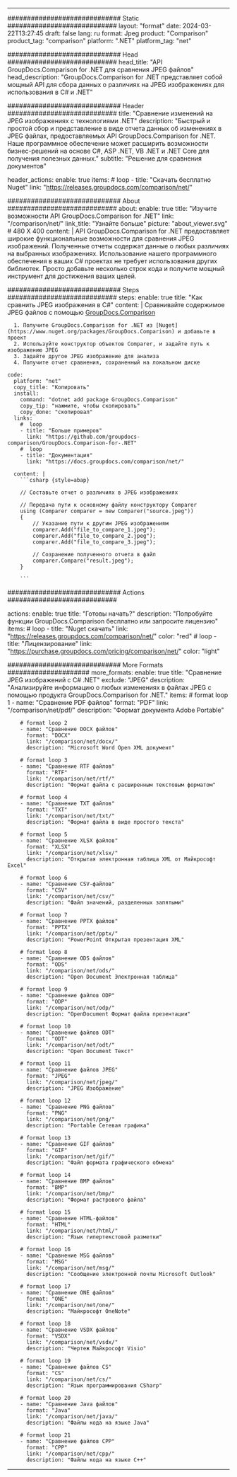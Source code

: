 
---
############################# Static ############################
layout: "format"
date:  2024-03-22T13:27:45
draft: false
lang: ru
format: Jpeg
product: "Comparison"
product_tag: "comparison"
platform: ".NET"
platform_tag: "net"

############################# Head ############################
head_title: "API GroupDocs.Comparison for .NET для сравнения JPEG файлов"
head_description: "GroupDocs.Comparison for .NET представляет собой мощный API для сбора данных о различиях на JPEG изображениях для использования в C# и .NET"

############################# Header ############################
title: "Сравнение изменений на JPEG изображениях с технологиями .NET" 
description: "Быстрый и простой сбор и представление в виде отчета данных об изменениях в JPEG файлах, предоставляемых API GroupDocs.Comparison for .NET. Наше программное обеспечение может расширить возможности бизнес-решений на основе C#, ASP .NET, VB .NET и .NET Core для получения полезных данных."
subtitle: "Решение для сравнения документов" 

header_actions:
  enable: true
  items:
    #  loop
    - title: "Скачать бесплатно Nuget"
      link: "https://releases.groupdocs.com/comparison/net/"
      
############################# About ############################
about:
    enable: true
    title: "Изучите возможности API GroupDocs.Comparison for .NET"
    link: "/comparison/net/"
    link_title: "Узнайте больше"
    picture: "about_viewer.svg" # 480 X 400
    content: |
       API GroupDocs.Comparison for .NET предоставляет широкие функциональные возможности для сравнения JPEG изображений. Полученные отчеты содержат данные о любых различиях на выбранных изображениях. Использование нашего программного обеспечения в ваших C# проектах не требует использования других библиотек. Просто добавьте несколько строк кода и получите мощный инструмент для достижения ваших целей.

############################# Steps ############################
steps:
    enable: true
    title: "Как сравнить JPEG изображения в C#"
    content: |
      Сравнивайте содержимое JPEG файлов с помощью [GroupDocs.Comparison](https://products.groupdocs.com/comparison/net/)
      
      1. Получите GroupDocs.Comparison for .NET из [Nuget](https://www.nuget.org/packages/GroupDocs.Comparison) и добавьте в проект
      2. Используйте конструктор объектов Comparer, и задайте путь к изображению JPEG
      3. Задайте другое JPEG изображение для анализа
      4. Получите отчет сравнения, сохраненный на локальном диске
   
    code:
      platform: "net"
      copy_title: "Копировать"
      install:
        command: "dotnet add package GroupDocs.Comparison"
        copy_tip: "нажмите, чтобы скопировать"
        copy_done: "скопировал"
      links:
        #  loop
        - title: "Больше примеров"
          link: "https://github.com/groupdocs-comparison/GroupDocs.Comparison-for-.NET"
        #  loop
        - title: "Документация"
          link: "https://docs.groupdocs.com/comparison/net/"
          
      content: |
        ```csharp {style=abap}

        // Составьте отчет о различиях в JPEG изображениях

        // Передача пути к основному файлу конструктору Comparer
        using (Comparer comparer = new Comparer("source.jpeg"))
        {
            // Указание пути к другим JPEG изображениям
        	comparer.Add("file_to_compare_1.jpeg");
            comparer.Add("file_to_compare_2.jpeg");
            comparer.Add("file_to_compare_3.jpeg");

            // Созранение полученного отчета в файл
            comparer.Compare("result.jpeg"); 
        }
        
        ```            

############################# Actions ############################

actions:
  enable: true
  title: "Готовы начать?"
  description: "Попробуйте функции GroupDocs.Comparison бесплатно или запросите лицензию"
  items:
    #  loop
    - title: "Nuget скачать"
      link: "https://releases.groupdocs.com/comparison/net/"
      color: "red"
        #  loop
    - title: "Лицензирование"
      link: "https://purchase.groupdocs.com/pricing/comparison/net/"
      color: "light"


############################# More Formats #####################
more_formats:
    enable: true
    title: "Сравнение JPEG изображений с C# .NET"
    exclude: "JPEG"
    description: "Анализируйте информацию о любых изменениях в файлах JPEG с помощью продукта GroupDocs.Comparison for .NET."
    items: 
        # format loop 1
        - name: "Сравнение PDF файлов"
          format: "PDF"
          link: "/comparison/net/pdf/"
          description: "Формат документа Adobe Portable"

        # format loop 2
        - name: "Сравнение DOCX файлов"
          format: "DOCX"
          link: "/comparison/net/docx/"
          description: "Microsoft Word Open XML документ"

        # format loop 3
        - name: "Сравнение RTF файлов"
          format: "RTF"
          link: "/comparison/net/rtf/"
          description: "Формат файла с расширенным текстовым форматом"

        # format loop 4
        - name: "Сравнение TXT файлов"
          format: "TXT"
          link: "/comparison/net/txt/"
          description: "Формат файла в виде простого текста"

        # format loop 5
        - name: "Сравнение XLSX файлов"
          format: "XLSX"
          link: "/comparison/net/xlsx/"
          description: "Открытая электронная таблица XML от Майкрософт Excel"

        # format loop 6
        - name: "Сравнение CSV-файлов"
          format: "CSV"
          link: "/comparison/net/csv/"
          description: "Файл значений, разделенных запятыми"

        # format loop 7
        - name: "Сравнение PPTX файлов"
          format: "PPTX"
          link: "/comparison/net/pptx/"
          description: "PowerPoint Открытая презентация XML"

        # format loop 8
        - name: "Сравнение ODS файлов"
          format: "ODS"
          link: "/comparison/net/ods/"
          description: "Open Document Электронная таблица"

        # format loop 9
        - name: "Сравнение файлов ODP"
          format: "ODP"
          link: "/comparison/net/odp/"
          description: "OpenDocument Формат файла презентации"

        # format loop 10
        - name: "Сравнение файлов ODT"
          format: "ODT"
          link: "/comparison/net/odt/"
          description: "Open Document Текст"

        # format loop 11
        - name: "Сравнение файлов JPEG"
          format: "JPEG"
          link: "/comparison/net/jpeg/"
          description: "JPEG Изображение"

        # format loop 12
        - name: "Сравнение PNG файлов"
          format: "PNG"
          link: "/comparison/net/png/"
          description: "Portable Сетевая графика"

        # format loop 13
        - name: "Сравнение GIF файлов"
          format: "GIF"
          link: "/comparison/net/gif/"
          description: "Файл формата графического обмена"

        # format loop 14
        - name: "Сравнение BMP файлов"
          format: "BMP"
          link: "/comparison/net/bmp/"
          description: "Формат растрового файла"

        # format loop 15
        - name: "Сравнение HTML-файлов"
          format: "HTML"
          link: "/comparison/net/html/"
          description: "Язык гипертекстовой разметки"

        # format loop 16
        - name: "Сравнение MSG файлов"
          format: "MSG"
          link: "/comparison/net/msg/"
          description: "Сообщение электронной почты Microsoft Outlook"

        # format loop 17
        - name: "Сравнение ONE файлов"
          format: "ONE"
          link: "/comparison/net/one/"
          description: "Майкрософт OneNote"

        # format loop 18
        - name: "Сравнение VSDX файлов"
          format: "VSDX"
          link: "/comparison/net/vsdx/"
          description: "Чертеж Майкрософт Visio"

        # format loop 19
        - name: "Сравнение файлов CS"
          format: "CS"
          link: "/comparison/net/cs/"
          description: "Язык программирования CSharp"

        # format loop 20
        - name: "Сравнение Java файлов"
          format: "Java"
          link: "/comparison/net/java/"
          description: "Файлы кода на языке Java"
          
        # format loop 21
        - name: "Сравнение файлов CPP"
          format: "CPP"
          link: "/comparison/net/cpp/"
          description: "Файлы кода на языке C++"
---